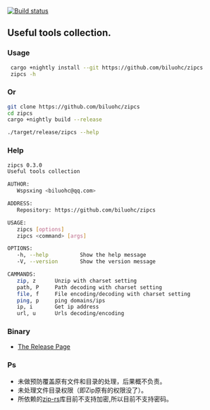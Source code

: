 [![Build status](https://travis-ci.org/biluohc/zipcs.svg?branch=master)](https://github.com/biluohc/zipcs)

## Useful tools collection.

### Usage

```sh
 cargo +nightly install --git https://github.com/biluohc/zipcs
 zipcs -h
```

### Or

```sh
git clone https://github.com/biluohc/zipcs
cd zipcs
cargo +nightly build --release

./target/release/zipcs --help
```
### Help

```sh
zipcs 0.3.0
Useful tools collection

AUTHOR:
   Wspsxing <biluohc@qq.com>

ADDRESS:
   Repository: https://github.com/biluohc/zipcs

USAGE:
   zipcs [options]
   zipcs <command> [args]

OPTIONS:
   -h, --help          Show the help message
   -V, --version       Show the version message

CAMMANDS:
   zip, z      Unzip with charset setting
   path, P     Path decoding with charset setting
   file, f     File encoding/decoding with charset setting
   ping, p     ping domains/ips
   ip, i       Get ip address
   url, u      Urls decoding/encoding
```

### Binary

* [The Release Page](https://github.com/biluohc/zipcs/releases)

### Ps
* 未做预防覆盖原有文件和目录的处理，后果概不负责。
* 未处理文件目录权限（即Zip原有的权限没了）。
* 所依赖的[zip-rs](https://github.com/mvdnes/zip-rs)库目前不支持加密,所以目前不支持密码。
